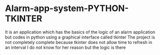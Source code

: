 # Alarm-app-system-PYTHON-TKINTER
It is an application which has the basics of the logic of an alarm application but codes in python using a graphical interface called tkinter  The project is not completely complete because tkinter does not allow time to refresh in an interval I do not know for her reason but the logic is there
